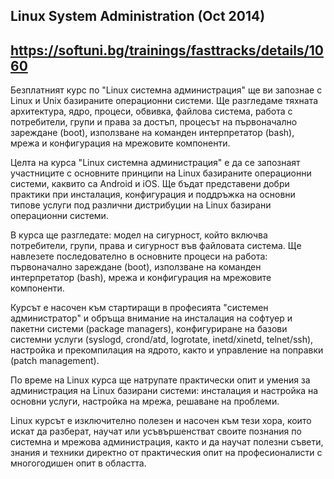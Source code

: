 Linux System Administration (Oct 2014)
---
https://softuni.bg/trainings/fasttracks/details/1060
---
Безплатният курс по "Linux системна администрация" ще ви запознае с Linux и Unix базираните операционни системи. Ще разгледамe тяхната архитектура, ядро, процеси, обвивка, файлова система, работа с потребители, групи и права за достъп, процесът на първоначално зареждане (boot), използване на команден интерпретатор (bash), мрежа и конфигурация на мрежовите компоненти.

Целта на курса "Linux системна администрация" е да се запознаят участниците с основните принципи на Linux базираните операционни системи, каквито са Android и iOS. Ще бъдат представени добри практики при инсталация, конфигурация и поддръжка на основни типове услуги под различни дистрибуции на Linux базирани операционни системи.

В курса ще разгледате: модел на сигурност, който включва потребители, групи, права и сигурност във файловата система. Ще навлезете последователно в основните процеси на работа: първоначално зареждане (boot), използване на команден интерпретатор (bash), мрежа и конфигурация на мрежовите компоненти.

Курсът е насочен към стартиращи в професията "системен администратор" и обръща внимание на инсталация на софтуер и пакетни системи (package managers), конфигуриране на базови системни услуги (syslogd, crond/atd, logrotate, inetd/xinetd, telnet/ssh), настройка и прекомпилация на ядрото, както и управление на поправки (patch management).

По време на Linux курса ще натрупате практически опит и умения за администрация на Linux базирани системи: инсталация и настройка на основни услуги, настройка на мрежа, решаване на проблеми.

Linux курсът е изключително полезен и насочен към тези хора, които искат да разберат, научат или усъвършенстват своите познания по системна и мрежова администрация, както и да научат полезни съвети, знания и техники директно от практическия опит на професионалисти с многогодишен опит в областта.
